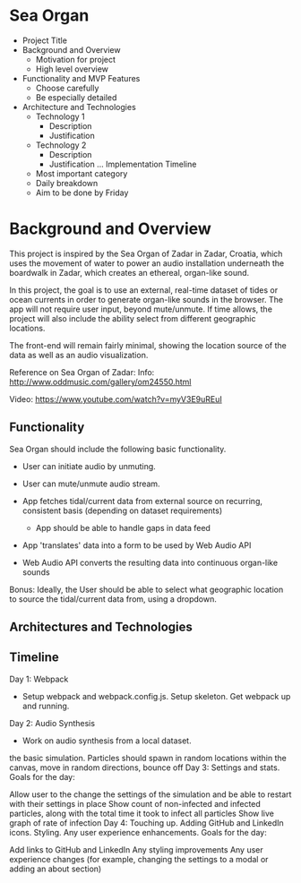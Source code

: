 # Sea Organ


* Project Title
* Background and Overview
    * Motivation for project
    * High level overview
* Functionality and MVP Features
    * Choose carefully
    * Be especially detailed
* Architecture and Technologies
    * Technology 1
        * Description
        * Justification
    * Technology 2
        * Description
        * Justification
    ...
Implementation Timeline
    * Most important category
    * Daily breakdown
    * Aim to be done by Friday
    
    
    
<h1>Background and Overview</h1>

This project is inspired by the Sea Organ of Zadar in Zadar, Croatia, which uses the movement of water to power an audio installation underneath the boardwalk in Zadar, which creates an ethereal, organ-like sound.

In this project, the goal is to use an external, real-time dataset of tides or ocean currents in order to generate organ-like sounds in the browser. The app will not require user input, beyond mute/unmute. If time allows, the project will also include the ability select from different geographic locations.

The front-end will remain fairly minimal, showing the location source of the data as well as an audio visualization.

Reference on Sea Organ of Zadar:
Info: http://www.oddmusic.com/gallery/om24550.html

Video: https://www.youtube.com/watch?v=myV3E9uREuI


<h2>Functionality</h2>

Sea Organ should include the following basic functionality.

* User can initiate audio by unmuting.

* User can mute/unmute audio stream.

* App fetches tidal/current data from external source on recurring, consistent basis (depending on dataset requirements)

   * App should be able to handle gaps in data feed

* App 'translates' data into a form to be used by Web Audio API

* Web Audio API converts the resulting data into continuous organ-like sounds

Bonus: Ideally, the User should be able to select what geographic location to source the tidal/current data from, using a dropdown.


<h2>Architectures and Technologies</h2>



<h2>Timeline</h2>

Day 1: Webpack

* Setup webpack and webpack.config.js. Setup skeleton. Get webpack up and running.


Day 2: Audio Synthesis

* Work on audio synthesis from a local dataset.

the basic simulation. Particles should spawn in random locations within the canvas, move in random directions, bounce off
Day 3: Settings and stats. Goals for the day:

 Allow user to the change the settings of the simulation and be able to restart with their settings in place
 Show count of non-infected and infected particles, along with the total time it took to infect all particles
 Show live graph of rate of infection
Day 4: Touching up. Adding GitHub and LinkedIn icons. Styling. Any user experience enhancements. Goals for the day:

 Add links to GitHub and LinkedIn
 Any styling improvements
 Any user experience changes (for example, changing the settings to a modal or adding an about section)
